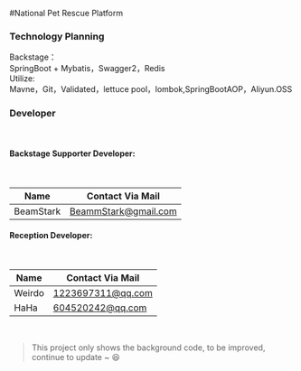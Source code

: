 #National Pet Rescue Platform

### 	Technology Planning
Backstage：
<br> SpringBoot + Mybatis，Swagger2，Redis <br>
Utilize:<br> Mavne，Git，Validated，lettuce pool，lombok,SpringBootAOP，Aliyun.OSS <br>

### 	Developer
<br>

####		Backstage Supporter Developer:
<br>

| Name | Contact Via Mail |
| ---- | -------------------- |
| BeamStark | BeammStark@gmail.com |

#### 		Reception Developer:
<br>

| Name   | Contact Via Mail  |
| ------ | ----------------- |
| Weirdo | 1223697311@qq.com |
| HaHa   | 604520242@qq.com  |
<br>

>This project only shows the background code, to be improved, continue to update ~ :laughing: